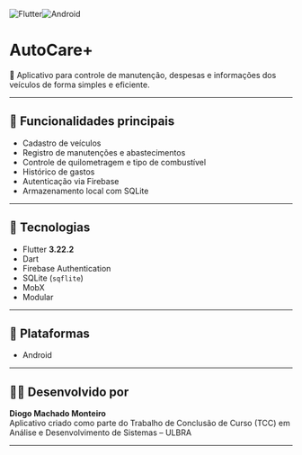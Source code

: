 <img src="https://img.shields.io/badge/Flutter-3.22.2-33acff?style=for-the-badge" alt="Flutter" title="Flutter" /><img src="https://img.shields.io/badge/Android-37ea57?style=for-the-badge" alt="Android" title="Android" />



# AutoCare+

🚗 Aplicativo para controle de manutenção, despesas e informações dos veículos de forma simples e eficiente.

---

## 🔧 Funcionalidades principais

- Cadastro de veículos
- Registro de manutenções e abastecimentos
- Controle de quilometragem e tipo de combustível
- Histórico de gastos
- Autenticação via Firebase
- Armazenamento local com SQLite

---

## 🧰 Tecnologias

- Flutter **3.22.2**
- Dart
- Firebase Authentication
- SQLite (`sqflite`)
- MobX
- Modular

---

## 📱 Plataformas

- Android

---

## 👨‍💻 Desenvolvido por

**Diogo Machado Monteiro**  
Aplicativo criado como parte do Trabalho de Conclusão de Curso (TCC) em Análise e Desenvolvimento de Sistemas – ULBRA

---

